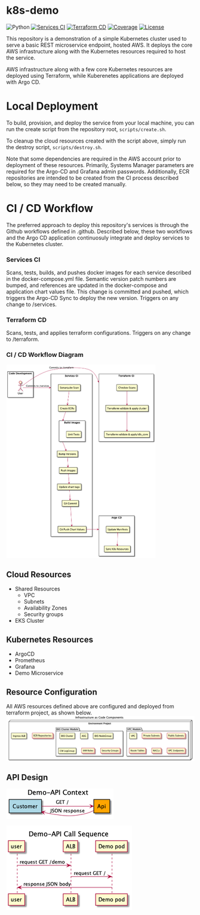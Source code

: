 # k8s-demo

![Python](https://img.shields.io/badge/python-v3.9+-blue.svg)
[![Services CI](https://github.com/phclark/k8s-demo/actions/workflows/services_ci.yml/badge.svg)](https://github.com/phclark/k8s-demo/actions/workflows/services_ci.yml)
[![Terraform CD](https://github.com/phclark/k8s-demo/actions/workflows/terraform_cd.yml/badge.svg)](https://github.com/phclark/k8s-demo/actions/workflows/terraform_cd.yml)
[![Coverage](https://sonarcloud.io/api/project_badges/measure?project=phclark_k8s-demo&metric=coverage)](https://sonarcloud.io/summary/new_code?id=phclark_k8s-demo)
[![License](https://img.shields.io/badge/license-MIT-blue.svg)](https://opensource.org/licenses/MIT)


This repository is a demonstration of a simple Kubernetes cluster used to serve a basic REST microservice endpoint, hosted AWS. It deploys the core AWS infrastructure along with the Kubernetes resources required to host the service. 

AWS infrastructure along with a few core Kubernetes resources are deployed using Terraform, while Kuberenetes applications are deployed with Argo CD. 


# Local Deployment
To build, provision, and deploy the service from your local machine, you can run the create script from the repository root, `scripts/create.sh`.

To cleanup the cloud resources created with the script above, simply run the destroy script, `scripts/destroy.sh`. 

Note that some dependencies are required in the AWS account prior to deployment of these resources. Primarily, Systems Manager parameters are required for the Argo-CD and Grafana admin passwords. Additionally, ECR repositories are intended to be created from the CI process described below, so they may need to be created manually.

# CI / CD Workflow
The preferred approach to deploy this repository's services is through the Github workflows defined in .github.  Described below, these two workflows and the Argo CD application continuosuly integrate and deploy services to the Kubernetes cluster.

### Services CI
Scans, tests, builds, and pushes docker images for each service described in the docker-compose.yml file. Semantic version patch numbers are bumped, and references are updated in the docker-compose and application chart values file. This change is committed and pushed, which triggers the Argo-CD Sync to deploy the new version. Triggers on any change to /services.

### Terraform CD
Scans, tests, and applies terraform configurations. Triggers on any change to /terraform.

### CI / CD Workflow Diagram
<img src="docs/diagrams/images/Pipelines.png" alt="Pipelines" width="400"/>

## Cloud Resources
* Shared Resources
  * VPC
  * Subnets 
  * Availability Zones
  * Security groups
* EKS Cluster

## Kubernetes Resources
* ArgoCD
* Prometheus
* Grafana
* Demo Microservice

## Resource Configuration
All AWS resources defined above are configured and deployed from terraform project, as shown below.
![Resource Configuration](docs/diagrams/images/Infrastructure-as-Code-Components.png "Resource Configuration")

## API Design
![API Context](docs/diagrams/images/api-context.png "API Context")

![API Call Sequence](docs/diagrams/images/call-sequence.png "Call Sequence")
